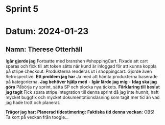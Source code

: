 # Sprint 5

# Datum: 2024-01-23

## Namn: Therese Otterhäll

**Igår gjorde jag** Fortsatte med branshen #shoppingCart. Fixade att cart sparas och fick till att token sätts när kund är inloggad för att kunna koppla på stripe checkout. Produkterna renderas ut i shoppingcart. Gjorde även Retrospective.
**Ett problem jag har** Ja med att hämta produkterna baserade på kategorierna.
**Jag behöver hjälp med** -
**Igår lärde jag mig** -
**Idag ska jag göra** Påbörja ny sprint, sätta SP och plocka nya tickets.
**Förklaring till beslut jag tagit** Fick spara stripe integration till denna sprint då jag inte hunnit, haft mycket buggfix och mycket dokumentationsläsning som tagit mer tid än vad jag hade trott och planerat.

**Frågor jag har:**
**Planerad tidestimering:**
**Faktiska tid denna veckan:**
OBS! Ta kort på veckan från toogle...
